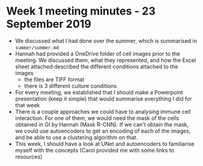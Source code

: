 # Week 1 meeting minutes - 23 September 2019

* We discussed what I had done over the summer, which is summarised in `summer/summer.md`
* Hannah had provided a OneDrive folder of cell images prior to the meeting. We discussed them, what they represented, and how the Excel sheet attached described the different conditions attached to the images
    * the files are TIFF format
    * there is 3 different culture conditions
* For every meeting, we established that I should make a Powerpoint presentation (keep it simple) that would summarise everything I did for that week
* There is a couple approaches we could have to analysing immune cell interaction. For one of them, we would need the mask of the cells obtained in GI by Hannah (Mask R-CNN). If we can't obtain the mask, we could use autoencoders to get an encoding of each of the images, and be able to use a clustering algorithm on that.
* This week, I should have a look at UNet and autoencoders to familiarise myself with the concepts (Carol provided me with some links to resources)
